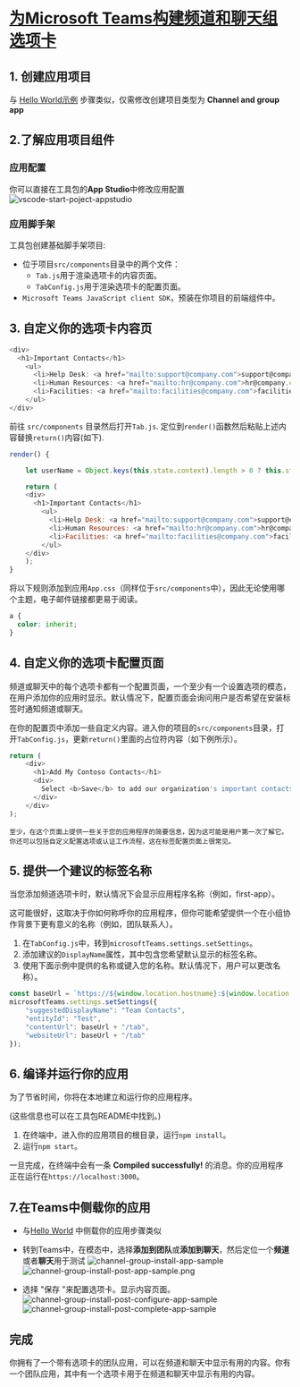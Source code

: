 # [为Microsoft Teams构建频道和聊天组选项卡](https://docs.microsoft.com/en-us/microsoftteams/platform/build-your-first-app/build-channel-tab)

## 1. 创建应用项目

与 [Hello World示例](./2.helloworld.md) 步骤类似，仅需修改创建项目类型为 **Channel and group app**  

## 2.了解应用项目组件

### 应用配置

你可以直接在工具包的**App Studio**中修改应用配置
![vscode-start-poject-appstudio](../media/vscode-start-poject-appstudio.png)

### 应用脚手架

工具包创建基础脚手架项目:

- 位于项目`src/components`目录中的两个文件：
  - `Tab.js`用于渲染选项卡的内容页面。
  - `TabConfig.js`用于渲染选项卡的配置页面。
- `Microsoft Teams JavaScript client SDK`，预装在你项目的前端组件中。

## 3. 自定义你的选项卡内容页

```javascript
<div>
  <h1>Important Contacts</h1>
    <ul>
      <li>Help Desk: <a href="mailto:support@company.com">support@company.com</a></li>
      <li>Human Resources: <a href="mailto:hr@company.com">hr@company.com</a></li>
      <li>Facilities: <a href="mailto:facilities@company.com">facilities@company.com</a></li>
    </ul>
</div>
```

前往 `src/components` 目录然后打开`Tab.js`. 定位到`render()`函数然后粘贴上述内容替换`return()`内容(如下).

```javascript
render() {

    let userName = Object.keys(this.state.context).length > 0 ? this.state.context['upn'] : "";

    return (
    <div>
      <h1>Important Contacts</h1>
        <ul>
          <li>Help Desk: <a href="mailto:support@company.com">support@company.com</a></li>
          <li>Human Resources: <a href="mailto:hr@company.com">hr@company.com</a></li>
          <li>Facilities: <a href="mailto:facilities@company.com">facilities@company.com</a></li>
        </ul>
    </div>
    );
}
```

将以下规则添加到应用`App.css`（同样位于`src/components`中），因此无论使用哪个主题，电子邮件链接都更易于阅读。

```css
a {
  color: inherit;
}
```

## 4. 自定义你的选项卡配置页面

频道或聊天中的每个选项卡都有一个配置页面，一个至少有一个设置选项的模态，在用户添加你的应用时显示。默认情况下，配置页面会询问用户是否希望在安装标签时通知频道或聊天。  

在你的配置页中添加一些自定义内容。进入你的项目的`src/components`目录，打开`TabConfig.js`，更新`return()`里面的占位符内容（如下例所示）。

```javascript
return (
    <div>
      <h1>Add My Contoso Contacts</h1>
      <div>
        Select <b>Save</b> to add our organization's important contacts to this workspace.
      </div>
    </div>
);
```

    至少，在这个页面上提供一些关于您的应用程序的简要信息，因为这可能是用户第一次了解它。你还可以包括自定义配置选项或认证工作流程，这在标签配置页面上很常见。

## 5. 提供一个建议的标签名称

当您添加频道选项卡时，默认情况下会显示应用程序名称（例如，first-app）。

这可能很好，这取决于你如何称呼你的应用程序，但你可能希望提供一个在小组协作背景下更有意义的名称（例如，团队联系人）。

1. 在`TabConfig.js`中，转到`microsoftTeams.settings.setSettings`。
2. 添加建议的`DisplayName`属性，其中包含您希望默认显示的标签名称。
3. 使用下面示例中提供的名称或键入您的名称。默认情况下，用户可以更改名称）。

```javascript
const baseUrl = `https://${window.location.hostname}:${window.location.port}`;
microsoftTeams.settings.setSettings({
    "suggestedDisplayName": "Team Contacts",
    "entityId": "Test",
    "contentUrl": baseUrl + "/tab",
    "websiteUrl": baseUrl + "/tab"
});
```

## 6. 编译并运行你的应用

为了节省时间，你将在本地建立和运行你的应用程序。

(这些信息也可以在工具包README中找到。)

1. 在终端中，进入你的应用项目的根目录，运行`npm install`。
2. 运行`npm start`。

一旦完成，在终端中会有一条 **Compiled successfully!** 的消息。你的应用程序正在运行在`https://localhost:3000`。

## 7.在Teams中侧载你的应用

- 与[Hello World](./2.helloworld.md#4在teams中侧载你的应用) 中侧载你的应用步骤类似
- 转到Teams中，在模态中，选择**添加到团队**或**添加到聊天**，然后定位一个**频道**或者**聊天**用于测试
![channel-group-install-app-sample](../media/channel-group-install-app-sample.png)  
![channel-group-install-post-app-sample.png](../media/channel-group-install-post-app-sample.png)

- 选择 "保存 "来配置选项卡。显示内容页面。
![channel-group-install-post-configure-app-sample](../media/channel-group-install-post-configure-app-sample.png)
![channel-group-install-post-complete-app-sample](../media/channel-group-install-post-complete-app-sample.png)

## 完成  

你拥有了一个带有选项卡的团队应用，可以在频道和聊天中显示有用的内容。你有一个团队应用，其中有一个选项卡用于在频道和聊天中显示有用的内容。
